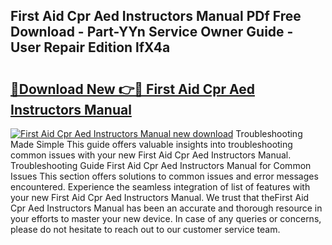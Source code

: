 ## First Aid Cpr Aed Instructors Manual PDf Free Download - Part-YYn Service Owner Guide - User Repair Edition lfX4a

# <h2><a href="http://bc34725.oget.top/?id=First+Aid+Cpr+Aed+Instructors+Manual">🔗Download New 👉🔴 First Aid Cpr Aed Instructors Manual</a></h2>

[![First Aid Cpr Aed Instructors Manual new download](https://i.imgur.com/5g1atiW.png)](http://bc34725.oget.top/?id=First+Aid+Cpr+Aed+Instructors+Manual)
Troubleshooting Made Simple This guide offers valuable insights into troubleshooting common issues with your new First Aid Cpr Aed Instructors Manual. Troubleshooting Guide First Aid Cpr Aed Instructors Manual for Common Issues This section offers solutions to common issues and error messages encountered. Experience the seamless integration of list of features with your new First Aid Cpr Aed Instructors Manual. We trust that theFirst Aid Cpr Aed Instructors Manual has been an accurate and thorough resource in your efforts to master your new device. In case of any queries or concerns, please do not hesitate to reach out to our customer service team.
